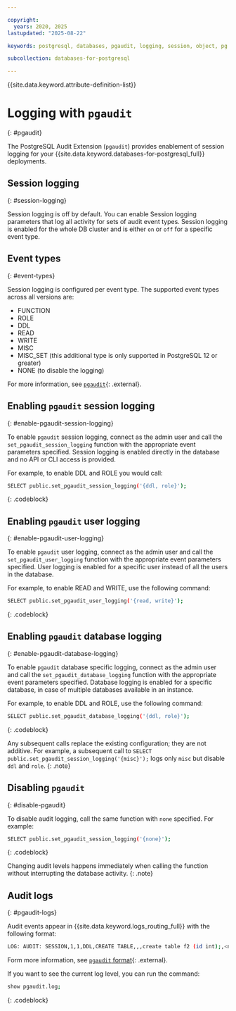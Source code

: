 ```yaml
---

copyright:
  years: 2020, 2025
lastupdated: "2025-08-22"

keywords: postgresql, databases, pgaudit, logging, session, object, pg role, postgresql logging, postgres logging

subcollection: databases-for-postgresql

---
```


{{site.data.keyword.attribute-definition-list}}

# Logging with `pgaudit`
{: #pgaudit}

The PostgreSQL Audit Extension (`pgaudit`) provides enablement of session logging for your {{site.data.keyword.databases-for-postgresql_full}} deployments. 

## Session logging
{: #session-logging}

Session logging is off by default. You can enable Session logging parameters that log all activity for sets of audit event types. Session logging is enabled for the whole DB cluster and is either `on` or `off` for a specific event type.

## Event types
{: #event-types}

Session logging is configured per event type. The supported event types across all versions are:

* FUNCTION 
* ROLE
* DDL
* READ
* WRITE
* MISC
* MISC_SET (this additional type is only supported in PostgreSQL 12 or greater)
* NONE (to disable the logging)

For more information, see [`pgaudit`](https://github.com/pgaudit/pgaudit/blob/master/README.md#pgauditlog){: .external}.

## Enabling `pgaudit` session logging
{: #enable-pgaudit-session-logging}

To enable `pgaudit` session logging, connect as the admin user and call the `set_pgaudit_session_logging` function with the appropriate event parameters specified. Session logging is enabled directly in the database and no API or CLI access is provided. 

For example, to enable DDL and ROLE you would call:

```sh
SELECT public.set_pgaudit_session_logging('{ddl, role}');
```
{: .codeblock}

## Enabling `pgaudit` user logging
{: #enable-pgaudit-user-logging}

To enable `pgaudit` user logging, connect as the admin user and call the `set_pgaudit_user_logging` function with the appropriate event parameters specified. User logging is enabled for a specific user instead of all the users in the database.

For example, to enable READ and WRITE, use the following command:

```sh
SELECT public.set_pgaudit_user_logging('{read, write}');
```
{: .codeblock}

## Enabling `pgaudit` database logging
{: #enable-pgaudit-database-logging}

To enable `pgaudit` database specific logging, connect as the admin user and call the `set_pgaudit_database_logging` function with the appropriate event parameters specified. Database logging is enabled for a specific database, in case of multiple databases available in an instance.

For example, to enable DDL and ROLE, use the following command:

```sh
SELECT public.set_pgaudit_database_logging('{ddl, role}');
```
{: .codeblock}

Any subsequent calls replace the existing configuration; they are not additive. For example, a subsequent call to `SELECT public.set_pgaudit_session_logging('{misc}');` logs only `misc` but disable `ddl` and `role`.
{: .note}

## Disabling `pgaudit`
{: #disable-pgaudit}

To disable audit logging, call the same function with `none` specified. For example:

```sh
SELECT public.set_pgaudit_session_logging('{none}');
```
{: .codeblock}

Changing audit levels happens immediately when calling the function without interrupting the database activity.
{: .note}

## Audit logs
{: #pgaudit-logs}

Audit events appear in {{site.data.keyword.logs_routing_full}} with the following format:

```sh
LOG: AUDIT: SESSION,1,1,DDL,CREATE TABLE,,,create table f2 (id int);,<not logged>
```

Form more information, see [`pgaudit` format](https://github.com/pgaudit/pgaudit/blob/master/README.md#format){: .external}. 

If you want to see the current log level, you can run the command:

```sh
show pgaudit.log;
```
{: .codeblock}
